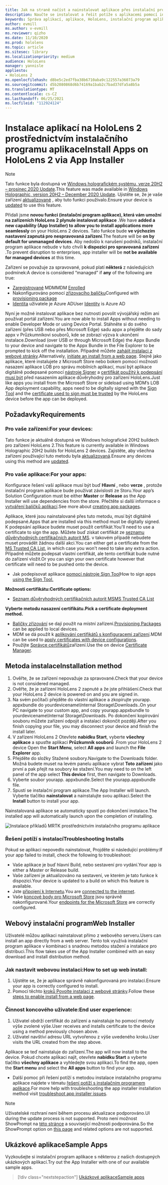 ```yaml
---
title: Jak na straně načíst a nainstalovat aplikace přes instalační program aplikace pro HoloLens 2
description: Naučte se instalovat a řešit potíže s aplikacemi pomocí instalačního programu aplikace a na straně zátěže a instalovat aplikace přes uživatelské rozhraní.
keywords: Správa aplikací, aplikace, HoloLens, instalační program aplikace
author: evmill
ms.author: v-evmill
ms.reviewer: qizho
ms.date: 11/10/2020
ms.prod: hololens
ms.topic: article
ms.sitesec: library
ms.localizationpriority: medium
audience: HoloLens
manager: yannisle
appliesto:
- HoloLens 2
ms.openlocfilehash: d8be5c2ed7fba38b6710aba9c122557a36073a79
ms.sourcegitcommit: d5b2080868d6b74169a1bab2c7bad37dfa5a8b5a
ms.translationtype: MT
ms.contentlocale: cs-CZ
ms.lasthandoff: 06/25/2021
ms.locfileid: "112924124"
---
```

# <a name="install-apps-on-hololens-2-via-app-installer"></a><span data-ttu-id="e1f29-104">Instalace aplikací na HoloLens 2 prostřednictvím instalačního programu aplikace</span><span class="sxs-lookup"><span data-stu-id="e1f29-104">Install Apps on HoloLens 2 via App Installer</span></span>

> [!NOTE]
> <span data-ttu-id="e1f29-105">Tato funkce byla dostupná ve [Windows holografickém systému, verze 20H2 – prosinec 2020 Update](hololens-release-notes.md).</span><span class="sxs-lookup"><span data-stu-id="e1f29-105">This feature was made available in [Windows Holographic, version 20H2 – December 2020 Update](hololens-release-notes.md).</span></span> <span data-ttu-id="e1f29-106">Ujistěte se, že je vaše zařízení [aktualizované](hololens-update-hololens.md) , aby tuto funkci používalo.</span><span class="sxs-lookup"><span data-stu-id="e1f29-106">Ensure your device is [updated](hololens-update-hololens.md) to use this feature.</span></span>

<span data-ttu-id="e1f29-107">Přidali jsme **novou funkci (instalační program aplikace), která vám umožní na zařízeních HoloLens 2 plynule instalovat aplikace** .</span><span class="sxs-lookup"><span data-stu-id="e1f29-107">We have **added a new capability (App Installer) to allow you to install applications more seamlessly** on your HoloLens 2 devices.</span></span> <span data-ttu-id="e1f29-108">Tato funkce bude **ve výchozím nastavení zapnutá pro nespravovaná zařízení**.</span><span class="sxs-lookup"><span data-stu-id="e1f29-108">The feature will be **on by default for unmanaged devices**.</span></span> <span data-ttu-id="e1f29-109">Aby nedošlo k narušení podniků, instalační program aplikace nebude v tuto chvíli **k dispozici pro spravovaná zařízení** .</span><span class="sxs-lookup"><span data-stu-id="e1f29-109">To prevent disruption to enterprises, app installer will be **not be available for managed devices** at this time.</span></span>  

<span data-ttu-id="e1f29-110">Zařízení se považuje za spravované, pokud platí **některá** z následujících podmínek:</span><span class="sxs-lookup"><span data-stu-id="e1f29-110">A device is considered “managed” if **any** of the following are true:</span></span>

- <span data-ttu-id="e1f29-111">[Zaregistrované](hololens-enroll-mdm.md) MDM</span><span class="sxs-lookup"><span data-stu-id="e1f29-111">MDM [Enrolled](hololens-enroll-mdm.md)</span></span>
- <span data-ttu-id="e1f29-112">Nakonfigurováno pomocí [zřizovacího balíčku](hololens-provisioning.md)</span><span class="sxs-lookup"><span data-stu-id="e1f29-112">Configured with [provisioning package](hololens-provisioning.md)</span></span>
- <span data-ttu-id="e1f29-113">[Identita](hololens-identity.md) uživatele je Azure AD</span><span class="sxs-lookup"><span data-stu-id="e1f29-113">User [Identity](hololens-identity.md) is Azure AD</span></span>

<span data-ttu-id="e1f29-114">Nyní je možné instalovat aplikace bez nutnosti povolit vývojářský režim ani používat portál zařízení.</span><span class="sxs-lookup"><span data-stu-id="e1f29-114">You are now able to install Apps without needing to enable Developer Mode or using Device Portal.</span></span>  <span data-ttu-id="e1f29-115">Stáhněte si do svého zařízení (přes USB nebo přes Microsoft Edge) sadu appx a přejděte do sady appx v Průzkumníkovi souborů, kde se zobrazí výzva k ukončení instalace.</span><span class="sxs-lookup"><span data-stu-id="e1f29-115">Download (over USB or through Microsoft Edge) the Appx Bundle to your device and navigate to the Appx Bundle in the File Explorer to be prompted to kick off the installation.</span></span>  <span data-ttu-id="e1f29-116">Případně můžete [zahájit instalaci z webové stránky](https://docs.microsoft.com/windows/msix/app-installer/installing-windows10-apps-web).</span><span class="sxs-lookup"><span data-stu-id="e1f29-116">Alternatively, [initiate an install from a web page](https://docs.microsoft.com/windows/msix/app-installer/installing-windows10-apps-web).</span></span>  <span data-ttu-id="e1f29-117">Stejně jako aplikace, které instalujete z Microsoft Store nebo bokem pomocí možnosti nasazení aplikace LOB pro správu mobilních aplikací, musí být aplikace digitálně podepsané pomocí [nástroje Signer](https://docs.microsoft.com/windows/win32/appxpkg/how-to-sign-a-package-using-signtool) a [certifikát použitý k podepsání musí být](https://docs.microsoft.com/windows/win32/appxpkg/how-to-sign-a-package-using-signtool#security-considerations) před nasazením aplikace důvěryhodný pro zařízení HoloLens.</span><span class="sxs-lookup"><span data-stu-id="e1f29-117">Just like apps you install from the Microsoft Store or sideload using MDM’s LOB App deployment capability, apps need to be digitally signed with the [Sign Tool](https://docs.microsoft.com/windows/win32/appxpkg/how-to-sign-a-package-using-signtool) and the [certificate used to sign must be trusted](https://docs.microsoft.com/windows/win32/appxpkg/how-to-sign-a-package-using-signtool#security-considerations) by the HoloLens device before the app can be deployed.</span></span>

## <a name="requirements"></a><span data-ttu-id="e1f29-118">Požadavky</span><span class="sxs-lookup"><span data-stu-id="e1f29-118">Requirements</span></span>

### <a name="for-your-devices"></a><span data-ttu-id="e1f29-119">Pro vaše zařízení:</span><span class="sxs-lookup"><span data-stu-id="e1f29-119">For your devices:</span></span>

<span data-ttu-id="e1f29-120">Tato funkce je aktuálně dostupná ve Windows holografické 20H2 buildech pro zařízení HoloLens 2.</span><span class="sxs-lookup"><span data-stu-id="e1f29-120">This feature is currently available in Windows Holographic 20H2 builds for HoloLens 2 devices.</span></span> <span data-ttu-id="e1f29-121">Zajistěte, aby všechna zařízení používající tuto metodu byla [aktualizovaná](hololens-update-hololens.md).</span><span class="sxs-lookup"><span data-stu-id="e1f29-121">Ensure any devices using this method are [updated](hololens-update-hololens.md).</span></span>

### <a name="for-your-apps"></a><span data-ttu-id="e1f29-122">Pro vaše aplikace:</span><span class="sxs-lookup"><span data-stu-id="e1f29-122">For your apps:</span></span>

<span data-ttu-id="e1f29-123">Konfigurace řešení vaší aplikace musí být buď **Hlavní** , nebo **verze** , protože instalační program aplikace bude používat závislosti ze Storu.</span><span class="sxs-lookup"><span data-stu-id="e1f29-123">Your app’s Solution Configuration must be either **Master** or **Release** as the App Installer will use dependencies from the store.</span></span> <span data-ttu-id="e1f29-124">Přečtěte si další informace o [vytváření balíčků aplikací](https://docs.microsoft.com/windows/msix/app-installer/create-appinstallerfile-vs).</span><span class="sxs-lookup"><span data-stu-id="e1f29-124">See more about [creating app packages](https://docs.microsoft.com/windows/msix/app-installer/create-appinstallerfile-vs).</span></span>

<span data-ttu-id="e1f29-125">Aplikace, které jsou nainstalované přes tuto metodu, musí být digitálně podepsané.</span><span class="sxs-lookup"><span data-stu-id="e1f29-125">Apps that are installed via this method must be digitally signed.</span></span> <span data-ttu-id="e1f29-126">K podepsání aplikace budete muset použít certifikát.</span><span class="sxs-lookup"><span data-stu-id="e1f29-126">You'll need to use a certificate to sign the app.</span></span> <span data-ttu-id="e1f29-127">Můžete buď získat certifikát ze [seznamu důvěryhodných certifikačních autorit MS](https://ccadb-public.secure.force.com/microsoft/IncludedCACertificateReportForMSFT). v takovém případě nebudete muset provádět žádnou další akci.</span><span class="sxs-lookup"><span data-stu-id="e1f29-127">You can either get a certificate from the [MS Trusted CA List](https://ccadb-public.secure.force.com/microsoft/IncludedCACertificateReportForMSFT), in which case you won't need to take any extra action.</span></span> <span data-ttu-id="e1f29-128">Případně můžete podepsat vlastní certifikát, ale tento certifikát bude nutné do zařízení vložit.</span><span class="sxs-lookup"><span data-stu-id="e1f29-128">Or you can sign your own certificate however that certificate will need to be pushed onto the device.</span></span>

- <span data-ttu-id="e1f29-129">Jak podepisovat aplikace [pomocí nástroje Sign Tool](https://docs.microsoft.com/windows/win32/appxpkg/how-to-sign-a-package-using-signtool)</span><span class="sxs-lookup"><span data-stu-id="e1f29-129">How to sign apps [using the Sign Tool.](https://docs.microsoft.com/windows/win32/appxpkg/how-to-sign-a-package-using-signtool)</span></span>

<span data-ttu-id="e1f29-130">**Možnosti certifikátu:**</span><span class="sxs-lookup"><span data-stu-id="e1f29-130">**Certificate options:**</span></span>

- [<span data-ttu-id="e1f29-131">Seznam důvěryhodných certifikačních autorit MS</span><span class="sxs-lookup"><span data-stu-id="e1f29-131">MS Trusted CA List</span></span>](https://ccadb-public.secure.force.com/microsoft/IncludedCACertificateReportForMSFT)

<span data-ttu-id="e1f29-132">**Vyberte metodu nasazení certifikátu.**</span><span class="sxs-lookup"><span data-stu-id="e1f29-132">**Pick a certificate deployment method.**</span></span>

- <span data-ttu-id="e1f29-133">[Balíčky zřizování](hololens-provisioning.md) se dají použít na místní zařízení.</span><span class="sxs-lookup"><span data-stu-id="e1f29-133">[Provisioning Packages](hololens-provisioning.md) can be applied to local devices.</span></span>
- <span data-ttu-id="e1f29-134">MDM se dá použít k [aplikování certifikátů s konfiguracemi zařízení](https://docs.microsoft.com/mem/intune/protect/certificates-configure).</span><span class="sxs-lookup"><span data-stu-id="e1f29-134">MDM can be used to [apply certificates with device configurations](https://docs.microsoft.com/mem/intune/protect/certificates-configure).</span></span>
- <span data-ttu-id="e1f29-135">Použijte [Správce certifikátů](certificate-manager.md)zařízení.</span><span class="sxs-lookup"><span data-stu-id="e1f29-135">Use the on device [Certificate Manager](certificate-manager.md).</span></span>

## <a name="installation-method"></a><span data-ttu-id="e1f29-136">Metoda instalace</span><span class="sxs-lookup"><span data-stu-id="e1f29-136">Installation method</span></span>

1. <span data-ttu-id="e1f29-137">Ověřte, že se zařízení nepovažuje za spravované.</span><span class="sxs-lookup"><span data-stu-id="e1f29-137">Check that your device is not considered managed.</span></span>
1. <span data-ttu-id="e1f29-138">Ověřte, že je zařízení HoloLens 2 zapnuté a že jste přihlášení.</span><span class="sxs-lookup"><span data-stu-id="e1f29-138">Check that your HoloLens 2 device is powered on and you are signed in.</span></span>
1. <span data-ttu-id="e1f29-139">Na svém počítači přejděte do vlastní aplikace a zkopírujte yourapp. appxbundle do yourdevicename\Internal Storage\Downloads..</span><span class="sxs-lookup"><span data-stu-id="e1f29-139">On your PC navigate to your custom app, and copy yourapp.appxbundle to yourdevicename\Internal Storage\Downloads.</span></span>
    <span data-ttu-id="e1f29-140">Po dokončení kopírování souboru můžete zařízení odpojit a instalaci dokončit později.</span><span class="sxs-lookup"><span data-stu-id="e1f29-140">After you finish copying your file, you may disconnect your device and finish the install later.</span></span>
1. <span data-ttu-id="e1f29-141">V zařízení HoloLens 2 Otevřete **nabídku Start**, vyberte **všechny aplikace** a spusťte aplikaci **Průzkumník souborů** .</span><span class="sxs-lookup"><span data-stu-id="e1f29-141">From your HoloLens 2 device Open the **Start Menu**, select **All apps** and launch the **File Explorer** app.</span></span>
1. <span data-ttu-id="e1f29-142">Přejděte do složky Stažené soubory.</span><span class="sxs-lookup"><span data-stu-id="e1f29-142">Navigate to the Downloads folder.</span></span> <span data-ttu-id="e1f29-143">Možná budete muset na levém panelu aplikace vybrat **Toto zařízení** jako první a pak přejít na soubory ke stažení.</span><span class="sxs-lookup"><span data-stu-id="e1f29-143">You may need to on the left panel of the app select **This device** first, then navigate to Downloads.</span></span>
1. <span data-ttu-id="e1f29-144">Vyberte soubor yourapp. appxbundle.</span><span class="sxs-lookup"><span data-stu-id="e1f29-144">Select the yourapp.appxbundle file.</span></span>
1. <span data-ttu-id="e1f29-145">Spustí se instalační program aplikace.</span><span class="sxs-lookup"><span data-stu-id="e1f29-145">The App Installer will launch.</span></span> <span data-ttu-id="e1f29-146">Vyberte tlačítko **nainstalovat** a nainstalujte svou aplikaci.</span><span class="sxs-lookup"><span data-stu-id="e1f29-146">Select the **Install** button to install your app.</span></span>

<span data-ttu-id="e1f29-147">Nainstalovaná aplikace se automaticky spustí po dokončení instalace.</span><span class="sxs-lookup"><span data-stu-id="e1f29-147">The installed app will automatically launch upon the completion of installing.</span></span>

![Instalace příkladů MRTK prostřednictvím instalačního programu aplikace](images/hololens-app-installer-picture.jpg)

### <a name="troubleshooting-installs"></a><span data-ttu-id="e1f29-149">Řešení potíží s instalací</span><span class="sxs-lookup"><span data-stu-id="e1f29-149">Troubleshooting Installs</span></span>

<span data-ttu-id="e1f29-150">Pokud se aplikaci nepovedlo nainstalovat, Projděte si následující problémy:</span><span class="sxs-lookup"><span data-stu-id="e1f29-150">If your app failed to install,  check the following to troubleshoot:</span></span>

- <span data-ttu-id="e1f29-151">Vaše aplikace je buď hlavní Build, nebo sestavení pro vydání.</span><span class="sxs-lookup"><span data-stu-id="e1f29-151">Your app is either a Master or Release build.</span></span>
- <span data-ttu-id="e1f29-152">Vaše zařízení je aktualizováno na sestavení, ve kterém je tato funkce k dispozici.</span><span class="sxs-lookup"><span data-stu-id="e1f29-152">Your device is updated to a build on which this feature is available.</span></span>
- <span data-ttu-id="e1f29-153">Jste [připojení k Internetu](hololens-network.md).</span><span class="sxs-lookup"><span data-stu-id="e1f29-153">You are [connected to the internet](hololens-network.md).</span></span>
- <span data-ttu-id="e1f29-154">Vaše [koncové body pro Microsoft Store](hololens-offline.md) jsou správně nakonfigurované.</span><span class="sxs-lookup"><span data-stu-id="e1f29-154">Your [endpoints for the Microsoft Store](hololens-offline.md) are correctly configured.</span></span>  

## <a name="web-installer"></a><span data-ttu-id="e1f29-155">Webový instalační program</span><span class="sxs-lookup"><span data-stu-id="e1f29-155">Web Installer</span></span>

<span data-ttu-id="e1f29-156">Uživatelé můžou aplikaci nainstalovat přímo z webového serveru.</span><span class="sxs-lookup"><span data-stu-id="e1f29-156">Users can install an app directly from a web server.</span></span> <span data-ttu-id="e1f29-157">Tento tok využívá instalační program aplikace v kombinaci s snadnou metodou stažení a instalace pro distribuci.</span><span class="sxs-lookup"><span data-stu-id="e1f29-157">This flow takes use of the App Installer combined with an easy download and install distribution method.</span></span>

### <a name="how-to-set-up-web-install"></a><span data-ttu-id="e1f29-158">Jak nastavit webovou instalaci:</span><span class="sxs-lookup"><span data-stu-id="e1f29-158">How to set up web install:</span></span>

1. <span data-ttu-id="e1f29-159">Ujistěte se, že je aplikace správně nakonfigurovaná pro instalaci.</span><span class="sxs-lookup"><span data-stu-id="e1f29-159">Ensure your app is correctly configured to install.</span></span>
1. <span data-ttu-id="e1f29-160">Pomocí těchto [kroků Povolte instalaci z webové stránky](https://docs.microsoft.com/windows/msix/app-installer/installing-windows10-apps-web#how-to-enable-this-on-a-webpage).</span><span class="sxs-lookup"><span data-stu-id="e1f29-160">Follow these [steps to enable install from a web page](https://docs.microsoft.com/windows/msix/app-installer/installing-windows10-apps-web#how-to-enable-this-on-a-webpage).</span></span>

### <a name="end-user-experience"></a><span data-ttu-id="e1f29-161">Činnost koncového uživatele:</span><span class="sxs-lookup"><span data-stu-id="e1f29-161">End user experience:</span></span>

1. <span data-ttu-id="e1f29-162">Uživatel obdrží certifikát do zařízení a nainstaluje ho pomocí metody výše zvolené výše.</span><span class="sxs-lookup"><span data-stu-id="e1f29-162">User receives and installs certificate to the device using a method previously chosen above.</span></span>
1. <span data-ttu-id="e1f29-163">Uživatel navštíví adresu URL vytvořenou z výše uvedeného kroku.</span><span class="sxs-lookup"><span data-stu-id="e1f29-163">User visits the URL created from the step above.</span></span>

<span data-ttu-id="e1f29-164">Aplikace se teď nainstaluje do zařízení.</span><span class="sxs-lookup"><span data-stu-id="e1f29-164">The app will now install to the device.</span></span> <span data-ttu-id="e1f29-165">Pokud chcete aplikaci najít, otevřete **nabídku Start** a vyberte tlačítko **všechny aplikace** a vyhledejte svou aplikaci.</span><span class="sxs-lookup"><span data-stu-id="e1f29-165">To find the app, open the **Start menu** and select the **All apps** button to find your app.</span></span>

- <span data-ttu-id="e1f29-166">Další pomoc při řešení potíží s metodou instalace instalačního programu aplikace najdete v tématu [řešení potíží s instalačním programem aplikace](https://docs.microsoft.com/windows/msix/app-installer/troubleshoot-appinstaller-issues).</span><span class="sxs-lookup"><span data-stu-id="e1f29-166">For more help with troubleshooting the app installer installation method visit [troubleshoot app installer issues](https://docs.microsoft.com/windows/msix/app-installer/troubleshoot-appinstaller-issues).</span></span>

> [!NOTE]
> <span data-ttu-id="e1f29-167">Uživatelské rozhraní není během procesu aktualizace podporováno.</span><span class="sxs-lookup"><span data-stu-id="e1f29-167">UI during the update process is not supported.</span></span> <span data-ttu-id="e1f29-168">Proto není možnost ShowPrompt na [této stránce](https://docs.microsoft.com/windows/msix/app-installer/update-settings) a související možnosti podporována.</span><span class="sxs-lookup"><span data-stu-id="e1f29-168">So the ShowPrompt option on [this page](https://docs.microsoft.com/windows/msix/app-installer/update-settings) and related options are not supported.</span></span>

## <a name="sample-apps"></a><span data-ttu-id="e1f29-169">Ukázkové aplikace</span><span class="sxs-lookup"><span data-stu-id="e1f29-169">Sample Apps</span></span>

<span data-ttu-id="e1f29-170">Vyzkoušejte si instalační program aplikace s některou z našich dostupných ukázkových aplikací.</span><span class="sxs-lookup"><span data-stu-id="e1f29-170">Try out the App Installer with one of our available sample apps.</span></span> 
> [!div class="nextstepaction"]
> [<span data-ttu-id="e1f29-171">Ukázkové aplikace</span><span class="sxs-lookup"><span data-stu-id="e1f29-171">Sample apps</span></span>](https://docs.microsoft.com/windows/mixed-reality/develop/features-and-samples?tabs=unity#sample-apps)
